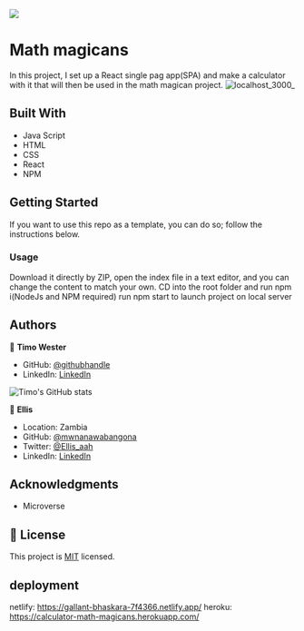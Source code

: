 ![](https://img.shields.io/badge/Microverse-blueviolet)

# Math magicans

In this project, I set up a React single pag app(SPA) and make a calculator with it that will then be used in the math magican project.
![localhost_3000_](https://user-images.githubusercontent.com/13661892/142781558-a7118a7c-f603-4a0b-b2c4-cb245c069bb0.png)

## Built With

- Java Script
- HTML
- CSS
- React
- NPM

## Getting Started

If you want to use this repo as a template, you can do so; follow the instructions below.

### Usage

Download it directly by ZIP, open the index file in a text editor, and you can change the content to match your own.
CD into the root folder and run npm i(NodeJs and NPM required)
run npm start to launch project on local server


## Authors


👤 **Timo Wester**

- GitHub: [@githubhandle](https://github.com/Timowest12)
- LinkedIn: [LinkedIn](https://www.linkedin.com/in/timo-wester-6a0282a7/)

![Timo's GitHub stats](https://github-readme-stats.vercel.app/api?username=Timowest12&count_private=true&theme=dark&show_icons=true)

👤 **Ellis**

- Location: Zambia
- GitHub: [@mwnanawabangona](https://github.com/mwanawabangona)
- Twitter: [@Ellis_aah](https://twitter.com/Ellis-aah)
- LinkedIn: [LinkedIn](https://www.linkedin.com/)


## Acknowledgments

- Microverse

## 📝 License

This project is [MIT](./MIT) licensed.

## deployment

netlify: https://gallant-bhaskara-7f4366.netlify.app/
heroku: https://calculator-math-magicans.herokuapp.com/
